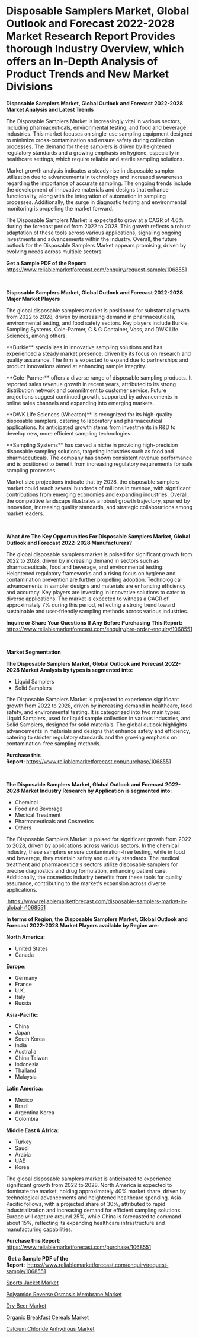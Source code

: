 <p><h1>Disposable Samplers Market, Global Outlook and Forecast 2022-2028 Market Research Report Provides thorough Industry Overview, which offers an In-Depth Analysis of Product Trends and New Market Divisions</h1></p><p><strong>Disposable Samplers Market, Global Outlook and Forecast 2022-2028 Market Analysis and Latest Trends</strong></p>
<p><p>The Disposable Samplers Market is increasingly vital in various sectors, including pharmaceuticals, environmental testing, and food and beverage industries. This market focuses on single-use sampling equipment designed to minimize cross-contamination and ensure safety during collection processes. The demand for these samplers is driven by heightened regulatory standards and a growing emphasis on hygiene, especially in healthcare settings, which require reliable and sterile sampling solutions.</p><p>Market growth analysis indicates a steady rise in disposable sampler utilization due to advancements in technology and increased awareness regarding the importance of accurate sampling. The ongoing trends include the development of innovative materials and designs that enhance functionality, along with the integration of automation in sampling processes. Additionally, the surge in diagnostic testing and environmental monitoring is propelling the market forward.</p><p>The Disposable Samplers Market is expected to grow at a CAGR of 4.6% during the forecast period from 2022 to 2028. This growth reflects a robust adaptation of these tools across various applications, signaling ongoing investments and advancements within the industry. Overall, the future outlook for the Disposable Samplers Market appears promising, driven by evolving needs across multiple sectors.</p></p>
<p><strong>Get a Sample PDF of the Report:&nbsp;</strong> <a href="https://www.reliablemarketforecast.com/enquiry/request-sample/1068551">https://www.reliablemarketforecast.com/enquiry/request-sample/1068551</a></p>
<p>&nbsp;</p>
<p><strong>Disposable Samplers Market, Global Outlook and Forecast 2022-2028 Major Market Players</strong></p>
<p><p>The global disposable samplers market is positioned for substantial growth from 2022 to 2028, driven by increasing demand in pharmaceuticals, environmental testing, and food safety sectors. Key players include Burkle, Sampling Systems, Cole-Parmer, C & G Container, Voss, and DWK Life Sciences, among others.</p><p>**Burkle** specializes in innovative sampling solutions and has experienced a steady market presence, driven by its focus on research and quality assurance. The firm is expected to expand due to partnerships and product innovations aimed at enhancing sample integrity.</p><p>**Cole-Parmer** offers a diverse range of disposable sampling products. It reported sales revenue growth in recent years, attributed to its strong distribution network and commitment to customer service. Future projections suggest continued growth, supported by advancements in online sales channels and expanding into emerging markets.</p><p>**DWK Life Sciences (Wheaton)** is recognized for its high-quality disposable samplers, catering to laboratory and pharmaceutical applications. Its anticipated growth stems from investments in R&D to develop new, more efficient sampling technologies.</p><p>**Sampling Systems** has carved a niche in providing high-precision disposable sampling solutions, targeting industries such as food and pharmaceuticals. The company has shown consistent revenue performance and is positioned to benefit from increasing regulatory requirements for safe sampling processes.</p><p>Market size projections indicate that by 2028, the disposable samplers market could reach several hundreds of millions in revenue, with significant contributions from emerging economies and expanding industries. Overall, the competitive landscape illustrates a robust growth trajectory, spurred by innovation, increasing quality standards, and strategic collaborations among market leaders.</p></p>
<p>&nbsp;</p>
<p><strong>What Are The Key Opportunities For Disposable Samplers Market, Global Outlook and Forecast 2022-2028 Manufacturers?</strong></p>
<p><p>The global disposable samplers market is poised for significant growth from 2022 to 2028, driven by increasing demand in sectors such as pharmaceuticals, food and beverage, and environmental testing. Heightened regulatory frameworks and a rising focus on hygiene and contamination prevention are further propelling adoption. Technological advancements in sampler designs and materials are enhancing efficiency and accuracy. Key players are investing in innovative solutions to cater to diverse applications. The market is expected to witness a CAGR of approximately 7% during this period, reflecting a strong trend toward sustainable and user-friendly sampling methods across various industries.</p></p>
<p><strong>Inquire or Share Your Questions If Any Before Purchasing This Report:</strong> <a href="https://www.reliablemarketforecast.com/enquiry/pre-order-enquiry/1068551">https://www.reliablemarketforecast.com/enquiry/pre-order-enquiry/1068551</a></p>
<p>&nbsp;</p>
<p><strong>Market Segmentation</strong></p>
<p><strong>The Disposable Samplers Market, Global Outlook and Forecast 2022-2028 Market Analysis by types is segmented into:</strong></p>
<p><ul><li>Liquid Samplers</li><li>Solid Samplers</li></ul></p>
<p><p>The Disposable Samplers Market is projected to experience significant growth from 2022 to 2028, driven by increasing demand in healthcare, food safety, and environmental testing. It is categorized into two main types: Liquid Samplers, used for liquid sample collection in various industries, and Solid Samplers, designed for solid materials. The global outlook highlights advancements in materials and designs that enhance safety and efficiency, catering to stricter regulatory standards and the growing emphasis on contamination-free sampling methods.</p></p>
<p><strong>Purchase this Report:&nbsp;</strong><a href="https://www.reliablemarketforecast.com/purchase/1068551">https://www.reliablemarketforecast.com/purchase/1068551</a></p>
<p>&nbsp;</p>
<p><strong>The Disposable Samplers Market, Global Outlook and Forecast 2022-2028 Market Industry Research by Application is segmented into:</strong></p>
<p><ul><li>Chemical</li><li>Food and Beverage</li><li>Medical Treatment</li><li>Pharmaceuticals and Cosmetics</li><li>Others</li></ul></p>
<p><p>The Disposable Samplers Market is poised for significant growth from 2022 to 2028, driven by applications across various sectors. In the chemical industry, these samplers ensure contamination-free testing, while in food and beverage, they maintain safety and quality standards. The medical treatment and pharmaceuticals sectors utilize disposable samplers for precise diagnostics and drug formulation, enhancing patient care. Additionally, the cosmetics industry benefits from these tools for quality assurance, contributing to the market's expansion across diverse applications.</p></p>
<p><a href="https://www.reliablemarketforecast.com/disposable-samplers-market-in-global-r1068551">&nbsp;https://www.reliablemarketforecast.com/disposable-samplers-market-in-global-r1068551</a></p>
<p><strong>In terms of Region, the Disposable Samplers Market, Global Outlook and Forecast 2022-2028 Market Players available by Region are:</strong></p>
<p>
    <p> <strong> North America: </strong>
        <ul>
            <li>United States</li>
            <li>Canada</li>
        </ul>
        </p> 
    <p> <strong> Europe: </strong>
        <ul>
            <li>Germany</li>
            <li>France</li>
            <li>U.K.</li>
            <li>Italy</li>
            <li>Russia</li>
        </ul>
        </p> 
    <p> <strong> Asia-Pacific: </strong>
        <ul>
            <li>China</li>
            <li>Japan</li>
            <li>South Korea</li>
            <li>India</li>
            <li>Australia</li>
            <li>China Taiwan</li>
            <li>Indonesia</li>
            <li>Thailand</li>
            <li>Malaysia</li>
        </ul>
        </p> 
    <p> <strong> Latin America: </strong>
        <ul>
            <li>Mexico</li>
            <li>Brazil</li>
            <li>Argentina Korea</li>
            <li>Colombia</li>
        </ul>
        </p> 
    <p> <strong> Middle East & Africa: </strong>
        <ul>
            <li>Turkey</li>
            <li>Saudi</li>
            <li>Arabia</li>
            <li>UAE</li>
            <li>Korea</li>
        </ul>
    </p>
    </p>
<p><p>The global disposable samplers market is anticipated to experience significant growth from 2022 to 2028. North America is expected to dominate the market, holding approximately 40% market share, driven by technological advancements and heightened healthcare spending. Asia-Pacific follows, with a projected share of 30%, attributed to rapid industrialization and increasing demand for efficient sampling solutions. Europe will capture around 25%, while China is forecasted to command about 15%, reflecting its expanding healthcare infrastructure and manufacturing capabilities.</p></p>
<p><strong>Purchase this Report: </strong><a href="https://www.reliablemarketforecast.com/purchase/1068551">https://www.reliablemarketforecast.com/purchase/1068551</a></p>
<p>&nbsp;<strong>Get a Sample PDF of the Report:&nbsp;&nbsp;</strong><a href="https://www.reliablemarketforecast.com/enquiry/request-sample/1068551">https://www.reliablemarketforecast.com/enquiry/request-sample/1068551</a></p>
<p><strong></strong></p>
<p><p><a href="https://www.linkedin.com/pulse/market-forecast-global-sports-jacket-trends-impact-analysis-kb2hf?trackingId=uaLX7dbdTOOmR273arPaEg%3D%3D">Sports Jacket Market</a></p><p><a href="https://issuu.com/reportprime-2/docs/polyamide-reverse-osmosis-membrane-_90c05fafb1ea1e">Polyamide Reverse Osmosis Membrane Market</a></p><p><a href="https://www.linkedin.com/pulse/dry-beer-market-global-regional-analysis-focus-region-tltze?trackingId=%2FFuAbL9tSJGwKA7F1udW%2Bg%3D%3D">Dry Beer Market</a></p><p><a href="https://medium.com/@boboko938_76821/the-organic-breakfast-cereals-market-has-witnessed-significant-growth-in-recent-years-and-this-610f9de28857">Organic Breakfast Cereals Market</a></p><p><a href="https://medium.com/@ivethfonsecal57/the-calcium-chloride-anhydrous-market-prioritizes-cost-control-and-efficiency-enhancement-02e722a9ccf4">Calcium Chloride Anhydrous Market</a></p></p>
